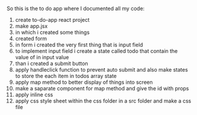 So this is the to do app where I documented all my code: 
1. create to-do-app react project
2. make app.jsx
3. in which i created some things
4. created form 
5. in form i created the very first thing that is input field 
6. to implement input field i create a state called todo that contain the value of in input value
7. than i created a submit button 
8. apply handleclick function to prevent auto submit and also make states to store the each item in todos array state
9. apply map method to better display of things into screen
10. make a saparate component for map method and give the id with props
11. apply inline css
12. apply css style sheet within the css folder in a src folder and make a css file